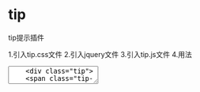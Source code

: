 ﻿# tip
tip提示插件

1.引入tip.css文件
2.引入jquery文件
3.引入tip.js文件
4.用法
<textarea>
	<div class="tip">
    <span class="tip-title">tip提示</span>
</div>

<script>
   $('.tip-title').tip({
	content:'提示提示提示',   //提示内容
	trigger:'click',          //有click和hover两种方式，默认是click
	placement:'top',	  //提示出现的位置，默认是top
	color:'red',		  //提示的字体颜色
	size:'18px'		  //提示的字体大小
   });
</script>
</textrea>

